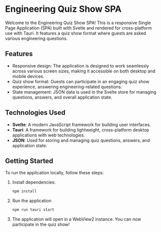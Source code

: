 # Engineering Quiz Show SPA

Welcome to the Engineering Quiz Show SPA! This is a responsive Single Page Application (SPA) built with Svelte and rendered for cross-platform use with Tauri. It features a quiz show format where guests are asked various engineering questions.

## Features

- Responsive design: The application is designed to work seamlessly across various screen sizes, making it accessible on both desktop and mobile devices.
- Quiz show format: Guests can participate in an engaging quiz show experience, answering engineering-related questions.
- State management: JSON data is used in the Svelte store for managing questions, answers, and overall application state.

## Technologies Used

- **Svelte**: A modern JavaScript framework for building user interfaces.
- **Tauri**: A framework for building lightweight, cross-platform desktop applications with web technologies.
- **JSON**: Used for storing and managing quiz questions, answers, and application state.

## Getting Started

To run the application locally, follow these steps:

1. Install dependencies:

   ```bash
   npm install
   ```
2. Run the application

   ```bash
   npm run tauri start
   ```

3. The application will open in a WebView2 instance. You can now participate in the quiz show!
